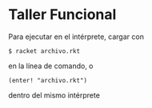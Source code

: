 # Taller Funcional

Para ejecutar en el intérprete, cargar con

`$ racket archivo.rkt`

en la línea de comando, o

`(enter! "archivo.rkt")`

dentro del mismo intérprete
